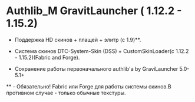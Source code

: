 # Authlib_M GravitLauncher ( 1.12.2 - 1.15.2)
- Поддержка HD скинов + плащей + элитр (с 1.9)**.
 
- Система скинов DTC-System-Skin (DSS) + CustomSkinLoader(c 1.12.2 - 1.15.2)(Fabric and Forge).
 
- Сохранение работы первоначального authlib'a by GraviLauncher 5.0-5.1+

 ** - Обязательно! Fabric или Forge для работы системы скинов.В противном случае - только обычные текстуры.
